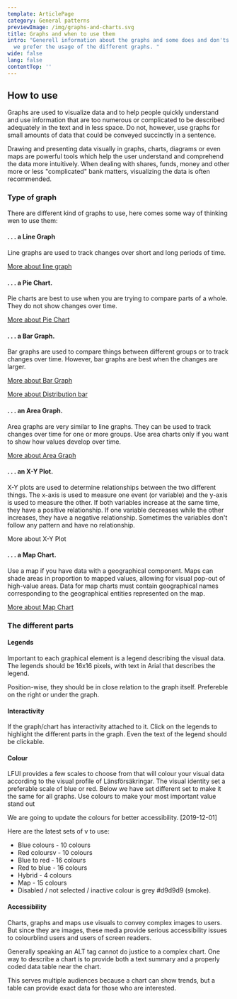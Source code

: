 ```yaml
---
template: ArticlePage
category: General patterns
previewImage: /img/graphs-and-charts.svg
title: Graphs and when to use them
intro: "Generell information about the graphs and some does and don'ts and when
  we prefer the usage of the different graphs. "
wide: false
lang: false
contentTop: ''
---
```


## How to use

Graphs are used to visualize data and to help people quickly understand and use information that are too numerous or complicated to be described adequately in the text and in less space. Do not, however, use graphs for small amounts of data that could be conveyed succinctly in a sentence.

Drawing and presenting data visually in graphs, charts, diagrams or even maps are powerful tools which help the user understand and comprehend the data more intuitively. When dealing with shares, funds, money and other more or less "complicated" bank matters, visualizing the data is often recommended.

### Type of graph

There are different kind of graphs to use, here comes some way of thinking wen to use them:

#### . . . a Line Graph

Line graphs are used to track changes over short and long periods of time.

[More about line graph](/components/web/data-visualization/line-graph)

#### . . . a Pie Chart.

Pie charts are best to use when you are trying to compare parts of a whole. They do not show changes over time.

[More about Pie Chart](/components/web/data-visualization/piechart)

#### . . . a Bar Graph.

Bar graphs are used to compare things between different groups or to track changes over time. However, bar graphs are best when the changes are larger.

[More about Bar Graph](/components/web/data-visualization/bar-graph)

[More about Distribution bar](/components/web/data-visualization/distribution-bar)

#### . . . an Area Graph.

Area graphs are very similar to line graphs. They can be used to track changes over time for one or more groups. Use area charts only if you want to show how values develop over time.

[More about Area Graph](/data-visualization/area-graph)

#### . . . an X-Y Plot.

X-Y plots are used to determine relationships between the two different things. The x-axis is used to measure one event (or variable) and the y-axis is used to measure the other. If both variables increase at the same time, they have a positive relationship. If one variable decreases while the other increases, they have a negative relationship. Sometimes the variables don't follow any pattern and have no relationship.

More about X-Y Plot

#### . . . a Map Chart.

Use a map if you have data with a geographical component. Maps can shade areas in proportion to mapped values, allowing for visual pop-out of high-value areas. Data for map charts must contain geographical names corresponding to the geographical entities represented on the map.

[More about Map Chart](/components/web/data-visualization/map)

### The different parts

#### Legends

Important to each graphical element is a legend describing the visual data. The legends should be 16x16 pixels, with text in Arial that describes the legend.

Position-wise, they should be in close relation to the graph itself. Prefereble on the right or under the graph.

#### Interactivity

If the graph/chart has interactivity attached to it. Click on the legends to highlight the different parts in the graph. Even the text of the legend should be clickable.

#### Colour

LFUI provides a few scales to choose from that will colour your visual data according to the visual profile of Länsförsäkringar. The visual identity set a preferable scale of blue or red. Below we have set different set to make it the same for all graphs. Use colours to make your most important value stand out

We are going to update the colours for better accessibility. \[2019-12-01]

Here are the latest sets of v to use:

- Blue colours - 10 colours
- Red coloursv - 10 colours
- Blue to red - 16 colours
- Red to blue - 16 colours
- Hybrid - 4 colours
- Map - 15 colours
- Disabled / not selected / inactive colour is grey #d9d9d9 (smoke).

#### Accessibility

Charts, graphs and maps use visuals to convey complex images to users. But since they are images, these media provide serious accessibility issues to colourblind users and users of screen readers.

Generally speaking an ALT tag cannot do justice to a complex chart. One way to describe a chart is to provide both a text summary and a properly coded data table near the chart.

This serves multiple audiences because a chart can show trends, but a table can provide exact data for those who are interested.

